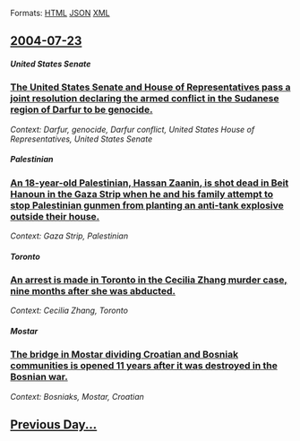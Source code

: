 
Formats: [HTML](2004/07/23/index.html)  [JSON](2004/07/23/index.json)  [XML](2004/07/23/index.xml)  

## [2004-07-23](/news/2004/07/23/index.md)

##### United States Senate
### [ The United States Senate and House of Representatives pass a joint resolution declaring the armed conflict in the Sudanese region of Darfur to be genocide. ](/news/2004/07/23/the-united-states-senate-and-house-of-representatives-pass-a-joint-resolution-declaring-the-armed-conflict-in-the-sudanese-region-of-darfur.md)
_Context: Darfur, genocide, Darfur conflict, United States House of Representatives, United States Senate_

##### Palestinian
### [ An 18-year-old Palestinian, Hassan Zaanin, is shot dead in Beit Hanoun in the Gaza Strip when he and his family attempt to stop Palestinian gunmen from planting an anti-tank explosive outside their house. ](/news/2004/07/23/an-18-year-old-palestinian-hassan-zaanin-is-shot-dead-in-beit-hanoun-in-the-gaza-strip-when-he-and-his-family-attempt-to-stop-palestinian.md)
_Context: Gaza Strip, Palestinian_

##### Toronto
### [ An arrest is made in Toronto in the Cecilia Zhang murder case, nine months after she was abducted. ](/news/2004/07/23/an-arrest-is-made-in-toronto-in-the-cecilia-zhang-murder-case-nine-months-after-she-was-abducted.md)
_Context: Cecilia Zhang, Toronto_

##### Mostar
### [ The bridge in Mostar dividing Croatian and Bosniak communities is opened 11 years after it was destroyed in the Bosnian war. ](/news/2004/07/23/the-bridge-in-mostar-dividing-croatian-and-bosniak-communities-is-opened-11-years-after-it-was-destroyed-in-the-bosnian-war.md)
_Context: Bosniaks, Mostar, Croatian_

## [Previous Day...](/news/2004/07/22/index.md)

